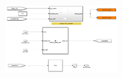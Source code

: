 <img src="./images/2024-10-23-16-18-40.png" width="60%" height="60%">

<img src="./images/2024-10-23-16-19-17.png" width="60%" height="60%">